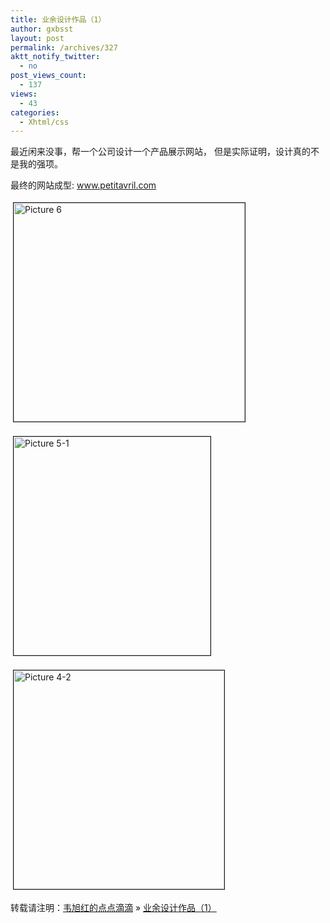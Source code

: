 ```yaml
---
title: 业余设计作品（1）
author: gxbsst
layout: post
permalink: /archives/327
aktt_notify_twitter:
  - no
post_views_count:
  - 137
views:
  - 43
categories:
  - Xhtml/css
---
```

最近闲来没事，帮一个公司设计一个产品展示网站， 但是实际证明，设计真的不是我的强项。

最终的网站成型: www.petitavril.com

<a href="http://www.weixuhong.com/content/uploads/2009/11/Picture-6.png" onclick="window.open('http://www.weixuhong.com/content/uploads/2009/11/Picture-6.png','popup','width=559,height=528,scrollbars=no,resizable=yes,toolbar=no,directories=no,location=no,menubar=no,status=yes,left=0,top=0');return false"><img src="http://www.weixuhong.com/content/uploads/2009/11/Picture-6-tm.jpg" height="350" width="370" border="1" hspace="4" vspace="4" alt="Picture 6" /></a>

<a href="http://www.weixuhong.com/content/uploads/2009/11/Picture-5-1.png" onclick="window.open('http://www.weixuhong.com/content/uploads/2009/11/Picture-5-1.png','popup','width=591,height=656,scrollbars=no,resizable=yes,toolbar=no,directories=no,location=no,menubar=no,status=yes,left=0,top=0');return false"><img src="http://www.weixuhong.com/content/uploads/2009/11/Picture-5-1-tm.jpg" height="350" width="315" border="1" hspace="4" vspace="4" alt="Picture 5-1" /></a>

<a href="http://www.weixuhong.com/content/uploads/2009/11/Picture-4-2.png" onclick="window.open('http://www.weixuhong.com/content/uploads/2009/11/Picture-4-2.png','popup','width=632,height=656,scrollbars=no,resizable=yes,toolbar=no,directories=no,location=no,menubar=no,status=yes,left=0,top=0');return false"><img src="http://www.weixuhong.com/content/uploads/2009/11/Picture-4-2-tm.jpg" height="350" width="337" border="1" hspace="4" vspace="4" alt="Picture 4-2" /></a>

转载请注明：[韦旭红的点点滴滴][1] &raquo; [业余设计作品（1）][2]

 [1]: http://www.weixuhong.com
 [2]: http://www.weixuhong.com/archives/327